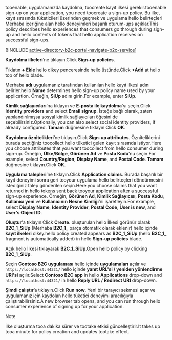 <span data-ttu-id="a91a7-101">tooenable, uygulamanızda kaydolma, toocreate kayıt ilkesi gerekir.</span><span class="sxs-lookup"><span data-stu-id="a91a7-101">tooenable sign-up on your application, you need toocreate a sign-up policy.</span></span> <span data-ttu-id="a91a7-102">Bu ilke, kayıt sırasında tüketicileri üzerinden geçmek ve uygulama hello belirteçleri Merhaba içeriğine alan hello deneyimleri başarılı oturum-ups açıklar.</span><span class="sxs-lookup"><span data-stu-id="a91a7-102">This policy describes hello experiences that consumers go through during sign-up and hello contents of tokens that hello application receives on successful sign-ups.</span></span>

[!INCLUDE [active-directory-b2c-portal-navigate-b2c-service](active-directory-b2c-portal-navigate-b2c-service.md)]

<span data-ttu-id="a91a7-103">**Kaydolma ilkeleri**’ne tıklayın.</span><span class="sxs-lookup"><span data-stu-id="a91a7-103">Click **Sign-up policies**.</span></span>

<span data-ttu-id="a91a7-104">Tıklatın **+ Ekle** hello dikey penceresinde hello üstünde.</span><span class="sxs-lookup"><span data-stu-id="a91a7-104">Click **+Add** at hello top of hello blade.</span></span>

<span data-ttu-id="a91a7-105">Merhaba **adı** uygulamanız tarafından kullanılan hello kayıt ilkesi adını belirler.</span><span class="sxs-lookup"><span data-stu-id="a91a7-105">hello **Name** determines hello sign-up policy name used by your application.</span></span> <span data-ttu-id="a91a7-106">Örneğin, **SiUp** adını girin.</span><span class="sxs-lookup"><span data-stu-id="a91a7-106">For example, enter **SiUp**.</span></span>

<span data-ttu-id="a91a7-107">**Kimlik sağlayıcıları**’na tıklayın ve **E-posta ile kaydolma**’yı seçin.</span><span class="sxs-lookup"><span data-stu-id="a91a7-107">Click **Identity providers** and select **Email signup**.</span></span> <span data-ttu-id="a91a7-108">İsteğe bağlı olarak, zaten yapılandırılmışsa sosyal kimlik sağlayıcıları öğesini de seçebilirsiniz.</span><span class="sxs-lookup"><span data-stu-id="a91a7-108">Optionally, you can also select social identity providers, if already configured.</span></span> <span data-ttu-id="a91a7-109">**Tamam** düğmesine tıklayın.</span><span class="sxs-lookup"><span data-stu-id="a91a7-109">Click **OK**.</span></span>

<span data-ttu-id="a91a7-110">**Kaydolma öznitelikleri**’ne tıklayın.</span><span class="sxs-lookup"><span data-stu-id="a91a7-110">Click **Sign-up attributes**.</span></span> <span data-ttu-id="a91a7-111">Özniteliklerini burada seçtiğiniz toocollect hello tüketici gelen kayıt sırasında istiyor.</span><span class="sxs-lookup"><span data-stu-id="a91a7-111">Here you choose attributes that you want toocollect from hello consumer during sign-up.</span></span> <span data-ttu-id="a91a7-112">Örneğin, **Ülke/Bölge**, **Görünen Ad** ve **Posta Kodu**’nu seçin.</span><span class="sxs-lookup"><span data-stu-id="a91a7-112">For example, select **Country/Region**, **Display Name**, and **Postal Code**.</span></span> <span data-ttu-id="a91a7-113">**Tamam** düğmesine tıklayın.</span><span class="sxs-lookup"><span data-stu-id="a91a7-113">Click **OK**.</span></span>

<span data-ttu-id="a91a7-114">**Uygulama talepleri**’ne tıklayın.</span><span class="sxs-lookup"><span data-stu-id="a91a7-114">Click **Application claims**.</span></span> <span data-ttu-id="a91a7-115">Burada başarılı bir kayıt deneyimi sonra geri tooyour uygulama hello belirteçleri döndürmesini istediğiniz talep gönderilen seçin.</span><span class="sxs-lookup"><span data-stu-id="a91a7-115">Here you choose claims that you want returned in hello tokens sent back tooyour application after a successful sign-up experience.</span></span> <span data-ttu-id="a91a7-116">Örneğin, **Görünen Ad**, **Kimlik Sağlayıcısı**, **Posta Kodu**, **Kullanıcı yeni** ve **Kullanıcının Nesne Kimliği**’ni işaretleyin.</span><span class="sxs-lookup"><span data-stu-id="a91a7-116">For example, select **Display Name**, **Identity Provider**, **Postal Code**, **User is new**, and **User's Object ID**.</span></span>

<span data-ttu-id="a91a7-117">**Oluştur**'a tıklayın.</span><span class="sxs-lookup"><span data-stu-id="a91a7-117">Click **Create**.</span></span> <span data-ttu-id="a91a7-118">oluşturulan hello İlkesi görünür olarak **B2C_1_SiUp** (Merhaba **B2C\_1\_**  parça otomatik olarak eklenir) hello içinde **kayıt ilkeleri** dikey.</span><span class="sxs-lookup"><span data-stu-id="a91a7-118">hello policy created appears as **B2C_1_SiUp** (hello **B2C\_1\_** fragment is automatically added) in hello **Sign-up policies** blade.</span></span>

<span data-ttu-id="a91a7-119">Açık hello İlkesi tıklayarak **B2C_1_SiUp**.</span><span class="sxs-lookup"><span data-stu-id="a91a7-119">Open hello policy by clicking **B2C_1_SiUp**.</span></span>

<span data-ttu-id="a91a7-120">Seçin **Contoso B2C uygulaması** hello içinde **uygulamaları** açılır ve `https://localhost:44321/` hello içinde **yanıt URL'si / yeniden yönlendirme URI'si** açılır.</span><span class="sxs-lookup"><span data-stu-id="a91a7-120">Select **Contoso B2C app** in hello **Applications** drop-down and `https://localhost:44321/` in hello **Reply URL / Redirect URI** drop-down.</span></span>

<span data-ttu-id="a91a7-121">**Şimdi çalıştır**’a tıklayın.</span><span class="sxs-lookup"><span data-stu-id="a91a7-121">Click **Run now**.</span></span> <span data-ttu-id="a91a7-122">Yeni bir tarayıcı sekmesi açar ve uygulamanız için kaydolan hello tüketici deneyimi aracılığıyla çalıştırabilirsiniz.</span><span class="sxs-lookup"><span data-stu-id="a91a7-122">A new browser tab opens, and you can run through hello consumer experience of signing up for your application.</span></span>

> [!NOTE]
> <span data-ttu-id="a91a7-123">İlke oluşturma tooa dakika sürer ve tootake etkisi güncelleştirir.</span><span class="sxs-lookup"><span data-stu-id="a91a7-123">It takes up tooa minute for policy creation and updates tootake effect.</span></span>
>